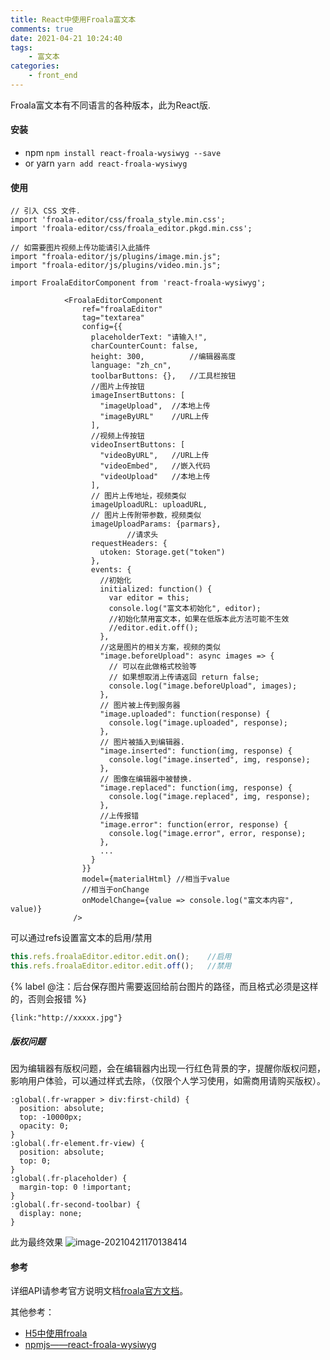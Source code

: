 ```yaml
---
title: React中使用Froala富文本
comments: true
date: 2021-04-21 10:24:40
tags: 
    - 富文本
categories:
    - front_end
---
```


Froala富文本有不同语言的各种版本，此为React版.

<!-- more -->

#### 安装

+ npm	   `npm install react-froala-wysiwyg --save`
+ or yarn   `yarn add react-froala-wysiwyg`

#### 使用

```react
// 引入 CSS 文件.
import 'froala-editor/css/froala_style.min.css';
import 'froala-editor/css/froala_editor.pkgd.min.css';

// 如需要图片视频上传功能请引入此插件
import "froala-editor/js/plugins/image.min.js";
import "froala-editor/js/plugins/video.min.js";

import FroalaEditorComponent from 'react-froala-wysiwyg';

            <FroalaEditorComponent
                ref="froalaEditor"
                tag="textarea"
                config={{
                  placeholderText: "请输入!",
                  charCounterCount: false,
                  height: 300,			//编辑器高度
                  language: "zh_cn",
                  toolbarButtons: {},	//工具栏按钮
                  //图片上传按钮
                  imageInsertButtons: [
                    "imageUpload",	//本地上传
                    "imageByURL"	//URL上传
                  ],
                  //视频上传按钮
                  videoInsertButtons: [
                    "videoByURL",	//URL上传
                    "videoEmbed",	//嵌入代码
                    "videoUpload"	//本地上传
                  ],
                  // 图片上传地址，视频类似
                  imageUploadURL: uploadURL,
                  // 图片上传附带参数，视频类似
                  imageUploadParams: {parmars},
				          //请求头
                  requestHeaders: { 
                    utoken: Storage.get("token")
                  },
                  events: {
                  	//初始化
                    initialized: function() {
                      var editor = this;
                      console.log("富文本初始化", editor);
                      //初始化禁用富文本，如果在低版本此方法可能不生效
                      //editor.edit.off();
                    },
                    //这是图片的相关方案，视频的类似
                    "image.beforeUpload": async images => {
                      // 可以在此做格式校验等
                      // 如果想取消上传请返回 return false;
                      console.log("image.beforeUpload", images);
                    },
                    // 图片被上传到服务器
                    "image.uploaded": function(response) {
                      console.log("image.uploaded", response);
                    },
                    // 图片被插入到编辑器.
                    "image.inserted": function(img, response) {
                      console.log("image.inserted", img, response);
                    },
                    // 图像在编辑器中被替换.
                    "image.replaced": function(img, response) {
                      console.log("image.replaced", img, response);
                    },
                    //上传报错
                    "image.error": function(error, response) {
                      console.log("image.error", error, response);
                    },
                    ...
                  }
                }}
                model={materialHtml} //相当于value
                //相当于onChange
                onModelChange={value => console.log("富文本内容", value)} 
              />
```

可以通过refs设置富文本的启用/禁用

```js
this.refs.froalaEditor.editor.edit.on();	//启用
this.refs.froalaEditor.editor.edit.off(); 	//禁用
```

{% label @注：后台保存图片需要返回给前台图片的路径，而且格式必须是这样的，否则会报错 %}

```
{link:"http://xxxxx.jpg"}
```

##### 版权问题

因为编辑器有版权问题，会在编辑器内出现一行红色背景的字，提醒你版权问题，影响用户体验，可以通过样式去除，（仅限个人学习使用，如需商用请购买版权）。

```less
:global(.fr-wrapper > div:first-child) {
  position: absolute;
  top: -10000px;
  opacity: 0;
}
:global(.fr-element.fr-view) {
  position: absolute;
  top: 0;
}
:global(.fr-placeholder) {
  margin-top: 0 !important;
}
:global(.fr-second-toolbar) {
  display: none;
}

```

此为最终效果
![image-20210421170138414](/hexo_blog/images/image-20210421170138414.png)

#### 参考

详细API请参考官方说明文档[froala官方文档](https://froala.com/wysiwyg-editor/docs/)。

其他参考：

+ [H5中使用froala](https://blog.csdn.net/lianzhang861/article/details/83590084)
+ [npmjs——react-froala-wysiwyg](https://www.npmjs.com/package/react-froala-wysiwyg)